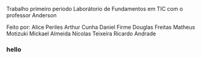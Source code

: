 Trabalho primeiro periodo Laborátorio de Fundamentos em TIC com o professor Anderson

Feito por:
    Alice Periles
    Arthur Cunha
    Daniel Firme
    Douglas Freitas
    Matheus Motizuki
    Mickael Almeida
    Nícolas Teixeira
    Ricardo Andrade 
### hello
